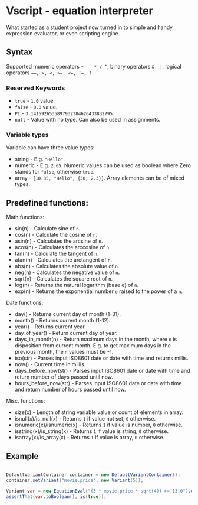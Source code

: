 # Vscript - equation interpreter 
What started as a student project now turned in to simple and handy expression evaluator, or even scripting engine. 

## Syntax

Supported mumeric operators `+ -  * / ^`, binary operators
 `&, |`, logical operators ` ==, >, <, >=, <=, !=, ! `


### Reserved Keywords

- `true`		- `1.0` value.
- `false`		- `0.0` value.
- `PI`			- `3.1415926535897932384626433832795`.
- `null`		- Value with no type. Can also be used in assignments.


### Variable types

Variable can have three value types:

- string - E.g. `"Hello"`.
- numeric - E.g. `2.65`. Numeric values can be used as boolean where Zero stands for `false`, otherwise `true`.
- array - `{10.35, "Hello", {30, 2.3}}`. Array elements can be of mixed types.



## Predefined functions:

Math functions:
- sin(n)				- Calculate sine of `n`.
- cos(n)				- Calculate the cosine of `n`.
- asin(n)				- Calculates the arcsine of `n`.
- acos(n)				- Calculates the arccosine of `n`.
- tan(n)				- Calculate the tangent of `n`.
- atan(n)				- Calculates the arctangent of `n`.
- abs(n)				- Calculates the absolute value of `n`.
- neg(n)				- Calculates the negative value of `n`.
- sqrt(n)				- Calculates the square root of `n`.
- log(n)				- Returns the natural logarithm (base e) of `n`.
- exp(n)				- Returns the exponential number `e` raised to the power of a `n`.

Date functions:
- day()				- Returns current day of month (1-31).
- month()			- Returns current month (1-12).
- year()			- Returns current year.
- day_of_year()		- Return current day of year.
- days_in_month(n)	- Return maximum days in the month, where `n` is disposition from current month.
					E.g. to get maximum days in the previous month, the `n` values must be -1.
- iso(str)          - Parses input ISO8601 date or date with time and returns millis.
- now()             - Current time in millis.
- days_before_now(str) - Parses input ISO8601 date or date with time and return number of days passed until now. 					
- hours_before_now(str) - Parses input ISO8601 date or date with time and return number of hours passed until now.

Misc. functions:
- size(x)			- Length of string variable value or count of elements in array.
- isnull(x)/is_null(x)			- Returns `1` if value not set, `0` otherwise.
- isnumeric(x)/isnumeric(x)		- Returns `1` if value is number, `0` otherwise.
- isstring(x)/is_string(x)		- Returns `1` if value is string, `0` otherwise.
- isarray(x)/is_array(x)		- Returns `1` if value is array, `0` otherwise.

## Example

```java

DefaultVariantContainer container = new DefaultVariantContainer();
container.setVariant("movie.price", new Variant(5));

Variant var = new EquationEval("(3 + movie.price * sqrt(4)) >= 13.0").eval(container);
assertThat(var.toBoolean(), is(true));

```